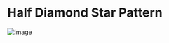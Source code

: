 # Half Diamond Star Pattern
![image](https://user-images.githubusercontent.com/75837613/135948137-81f8f6f8-6de7-4516-8426-688356a8b8a4.png)
